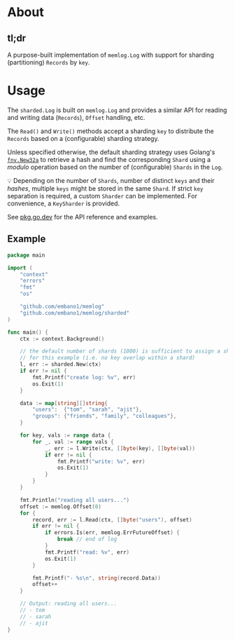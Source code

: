 # About

## tl;dr

A purpose-built implementation of `memlog.Log` with support for sharding
(partitioning) `Records` by `key`.

# Usage

The `sharded.Log` is built on `memlog.Log` and provides a similar API for
reading and writing data (`Records`), `Offset` handling, etc.

The `Read()` and `Write()` methods accept a sharding `key` to distribute the
`Records` based on a (configurable) sharding strategy. 

Unless specified otherwise, the default sharding strategy uses Golang's
[`fnv.New32a`](https://pkg.go.dev/hash/fnv#New32a) to retrieve a hash and find
the corresponding `Shard` using a *modulo* operation based on the number of
(configurable) `Shards` in the `Log`. 

💡 Depending on the number of `Shards`, number of distinct `keys` and their
*hashes*, multiple `keys` might be stored in the same `Shard`. If strict `key`
separation is required, a custom `Sharder` can be implemented. For convenience,
a `KeySharder` is provided.

See [pkg.go.dev](https://pkg.go.dev/github.com/embano1/memlog/sharded) for the
API reference and examples.

## Example

```go
package main

import (
	"context"
	"errors"
	"fmt"
	"os"

	"github.com/embano1/memlog"
	"github.com/embano1/memlog/sharded"
)

func main() {
	ctx := context.Background()

	// the default number of shards (1000) is sufficient to assign a shard per key
	// for this example (i.e. no key overlap within a shard)
	l, err := sharded.New(ctx)
	if err != nil {
		fmt.Printf("create log: %v", err)
		os.Exit(1)
	}

	data := map[string][]string{
		"users":  {"tom", "sarah", "ajit"},
		"groups": {"friends", "family", "colleagues"},
	}

	for key, vals := range data {
		for _, val := range vals {
			_, err := l.Write(ctx, []byte(key), []byte(val))
			if err != nil {
				fmt.Printf("write: %v", err)
				os.Exit(1)
			}
		}
	}

	fmt.Println("reading all users...")
	offset := memlog.Offset(0)
	for {
		record, err := l.Read(ctx, []byte("users"), offset)
		if err != nil {
			if errors.Is(err, memlog.ErrFutureOffset) {
				break // end of log
			}
			fmt.Printf("read: %v", err)
			os.Exit(1)
		}

		fmt.Printf("- %s\n", string(record.Data))
		offset++
	}

	// Output: reading all users...
	// - tom
	// - sarah
	// - ajit
}

```